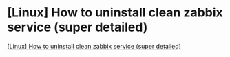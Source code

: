 # [Linux] How to uninstall clean zabbix service (super detailed)
[[Linux] How to uninstall clean zabbix service (super detailed)](https://aiwithcloud.com/2022/09/16/linux_how_to_uninstall_clean_zabbix_service_super_detailed/)